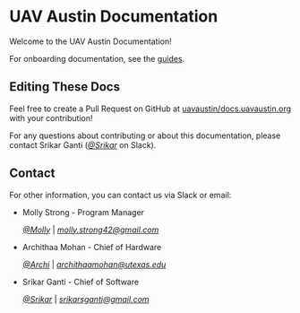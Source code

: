 # UAV Austin Documentation

Welcome to the UAV Austin Documentation!

For onboarding documentation, see the [guides](guides.html).

## Editing These Docs

Feel free to create a Pull Request on GitHub at
[uavaustin/docs.uavaustin.org](https://github.com/uavaustin/docs.uavaustin.org)
with your contribution!

For any questions about contributing or about this documentation, please
contact Srikar Ganti
(_[@Srikar](https://uavaustin.slack.com/team/UN8CY8MM5)_ on Slack).

## Contact

For other information, you can contact us via Slack or email:

- Molly Strong - Program Manager

  _[@Molly](https://uavaustin.slack.com/team/UMNACB2EP)_ |
  _[molly.strong42@gmail.com](mailto:molly.strong42@gmail.com)_

- Archithaa Mohan - Chief of Hardware

  _[@Archi](https://uavaustin.slack.com/team/UMZRYTT08)_ |
  _[archithaamohan@utexas.edu](mailto:archithaamohan@utexas.edu)_

- Srikar Ganti - Chief of Software

  _[@Srikar](https://uavaustin.slack.com/team/UN8CY8MM5)_ |
  _[srikarsganti@gmail.com](mailto:srikarsganti@gmail.com)_
